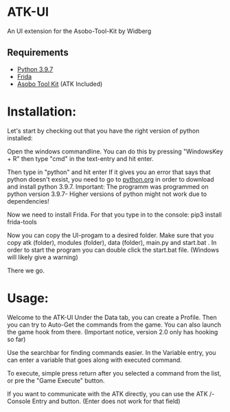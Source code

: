 # ATK-UI
An UI extension for the Asobo-Tool-Kit by Widberg

## Requirements
- [Python 3.9.7](https://www.python.org/)
- [Frida](https://github.com/frida/frida)
- [Asobo Tool Kit](https://github.com/widberg/atk)
  (ATK Included)

# Installation:

Let's start by checking out that you have the right version of python installed:

Open the windows commandline.
You can do this by pressing "WindowsKey + R" then type "cmd" in the text-entry and hit enter.

Then type in "python" and hit enter
If it gives you an error that says that python doesn't exsist, you need to go to [python.org](https://www.python.org/) in order to download and install python 3.9.7.
Important: The programm was programmed on python version 3.9.7- Higher versions of python might not work due to dependencies!

Now we need to install Frida.
For that you type in to the console:
pip3 install frida-tools

Now you can copy the UI-progam to a desired folder.
Make sure that you copy atk (folder), modules (folder), data (folder), main.py and start.bat .
In order to start the program you can double click the start.bat file.
(Windows will likely give a warning)

There we go.

# Usage:
Welcome to the ATK-UI
Under the Data tab, you can create a Profile.
Then you can try to Auto-Get the commands from the game.
You can also launch the game hook from there.
(Important notice, version 2.0 only has hooking so far)

Use the searchbar for finding commands easier.
In the Variable entry, you can enter a variable that goes along with executed command.

To execute, simple press return after you selected a command from the list, or pre the "Game Execute" button.

If you want to communicate with the ATK directly, you can use the ATK /- Console Entry and button.
(Enter does not work for that field)
